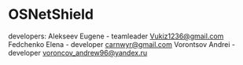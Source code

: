 # OSNetShield
developers:
Alekseev Eugene - teamleader <Vukiz1236@gmail.com>
Fedchenko Elena - developer <carnwyr@gmail.com>
Vorontsov Andrei - developer <voroncov_andrew96@yandex.ru>
